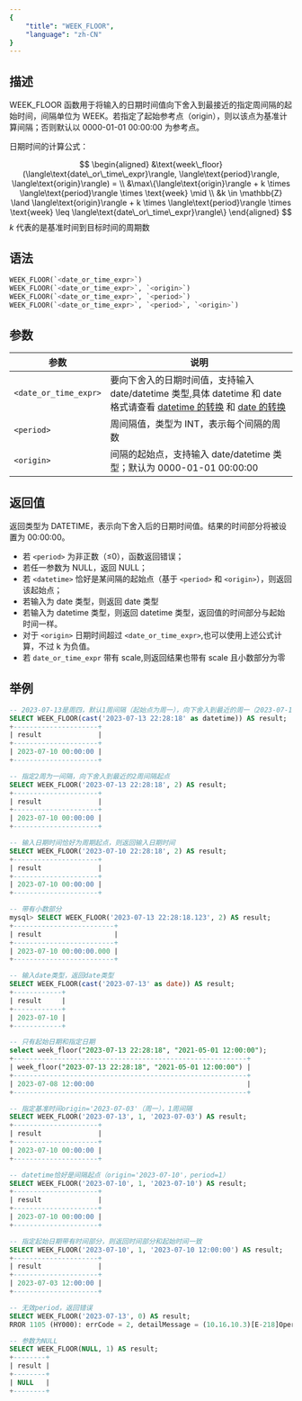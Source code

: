 ```yaml
---
{
    "title": "WEEK_FLOOR",
    "language": "zh-CN"
}
---
```


## 描述


WEEK_FLOOR 函数用于将输入的日期时间值向下舍入到最接近的指定周间隔的起始时间，间隔单位为 WEEK。若指定了起始参考点（origin），则以该点为基准计算间隔；否则默认以 0000-01-01 00:00:00 为参考点。

日期时间的计算公式：

$$
\begin{aligned}
&\text{week\_floor}(\langle\text{date\_or\_time\_expr}\rangle, \langle\text{period}\rangle, \langle\text{origin}\rangle) = \\
&\max\{\langle\text{origin}\rangle + k \times \langle\text{period}\rangle \times \text{week} \mid \\
&k \in \mathbb{Z} \land \langle\text{origin}\rangle + k \times \langle\text{period}\rangle \times \text{week} \leq \langle\text{date\_or\_time\_expr}\rangle\}
\end{aligned}
$$
$k$ 代表的是基准时间到目标时间的周期数

## 语法

```sql
WEEK_FLOOR(`<date_or_time_expr>`)
WEEK_FLOOR(`<date_or_time_expr>`, `<origin>`)
WEEK_FLOOR(`<date_or_time_expr>`, `<period>`)
WEEK_FLOOR(`<date_or_time_expr>`, `<period>`, `<origin>`)
```

## 参数

| 参数 | 说明 |
| ---- | ---- |
| `<date_or_time_expr>` | 要向下舍入的日期时间值，支持输入 date/datetime 类型,具体 datetime 和 date 格式请查看 [datetime 的转换](../../../../../current/sql-manual/basic-element/sql-data-types/conversion/datetime-conversion) 和 [date 的转换](../../../../../current/sql-manual/basic-element/sql-data-types/conversion/date-conversion)|
| `<period>` | 周间隔值，类型为 INT，表示每个间隔的周数 |
| `<origin>` | 间隔的起始点，支持输入 date/datetime 类型；默认为 0000-01-01 00:00:00 |

## 返回值

返回类型为 DATETIME，表示向下舍入后的日期时间值。结果的时间部分将被设置为 00:00:00。

- 若 `<period>` 为非正数（≤0），函数返回错误；
- 若任一参数为 NULL，返回 NULL；
- 若 `<datetime>` 恰好是某间隔的起始点（基于 `<period>` 和 `<origin>`），则返回该起始点；
- 若输入为 date 类型，则返回 date 类型
- 若输入为  datetime 类型，则返回 datetime 类型，返回值的时间部分与起始时间一样。
- 对于 `<origin>` 日期时间超过 `<date_or_time_expr>`,也可以使用上述公式计算，不过 k 为负值。
- 若 `date_or_time_expr` 带有 scale,则返回结果也带有 scale 且小数部分为零

## 举例

```sql
-- 2023-07-13是周四，默认1周间隔（起始点为周一），向下舍入到最近的周一（2023-07-10）
SELECT WEEK_FLOOR(cast('2023-07-13 22:28:18' as datetime)) AS result;
+---------------------+
| result              |
+---------------------+
| 2023-07-10 00:00:00 |
+---------------------+

-- 指定2周为一间隔，向下舍入到最近的2周间隔起点
SELECT WEEK_FLOOR('2023-07-13 22:28:18', 2) AS result;
+---------------------+
| result              |
+---------------------+
| 2023-07-10 00:00:00 |
+---------------------+

-- 输入日期时间恰好为周期起点，则返回输入日期时间
SELECT WEEK_FLOOR('2023-07-10 22:28:18', 2) AS result;
+---------------------+
| result              |
+---------------------+
| 2023-07-10 00:00:00 |
+---------------------+

-- 带有小数部分
mysql> SELECT WEEK_FLOOR('2023-07-13 22:28:18.123', 2) AS result;
+-------------------------+
| result                  |
+-------------------------+
| 2023-07-10 00:00:00.000 |
+-------------------------+

-- 输入date类型，返回date类型
SELECT WEEK_FLOOR(cast('2023-07-13' as date)) AS result;
+------------+
| result     |
+------------+
| 2023-07-10 |
+------------+

-- 只有起始日期和指定日期
select week_floor("2023-07-13 22:28:18", "2021-05-01 12:00:00");
+----------------------------------------------------------+
| week_floor("2023-07-13 22:28:18", "2021-05-01 12:00:00") |
+----------------------------------------------------------+
| 2023-07-08 12:00:00                                      |
+----------------------------------------------------------+

-- 指定基准时间origin='2023-07-03'（周一），1周间隔
SELECT WEEK_FLOOR('2023-07-13', 1, '2023-07-03') AS result;
+---------------------+
| result              |
+---------------------+
| 2023-07-10 00:00:00 |
+---------------------+

-- datetime恰好是间隔起点（origin='2023-07-10'，period=1）
SELECT WEEK_FLOOR('2023-07-10', 1, '2023-07-10') AS result;
+---------------------+
| result              |
+---------------------+
| 2023-07-10 00:00:00 |
+---------------------+

-- 指定起始日期带有时间部分，则返回时间部分和起始时间一致
SELECT WEEK_FLOOR('2023-07-10', 1, '2023-07-10 12:00:00') AS result;
+---------------------+
| result              |
+---------------------+
| 2023-07-03 12:00:00 |
+---------------------+

-- 无效period，返回错误
SELECT WEEK_FLOOR('2023-07-13', 0) AS result;
RROR 1105 (HY000): errCode = 2, detailMessage = (10.16.10.3)[E-218]Operation week_floor of 2023-07-13 00:00:00, 0 out of range

-- 参数为NULL
SELECT WEEK_FLOOR(NULL, 1) AS result;
+--------+
| result |
+--------+
| NULL   |
+--------+
```
